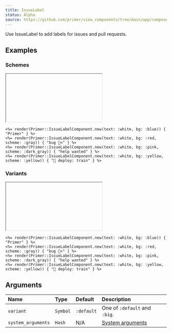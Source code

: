 ```yaml
---
title: IssueLabel
status: Alpha
source: https://github.com/primer/view_components/tree/main/app/components/primer/issue_label_component.rb
---
```


<!-- Warning: AUTO-GENERATED file, do not edit. Add code comments to your Ruby instead <3 -->

Use IssueLabel to add labels for issues and pull requests.

## Examples

### Schemes

<iframe onLoad={(e) => e.target.style.height = e.target.contentWindow.document.body.scrollHeight + 34 + 'px'} style="width: 100%; border: 0px;" srcdoc="<html class='Box height-full p-3'><head><link href='https://unpkg.com/@primer/css-next@canary/dist/primer.css' rel='stylesheet'></head><body><span class='IssueLabel text-white bg-blue'>Primer</span><span scheme='gray' class='IssueLabel text-white bg-red'>bug 🐛&lt;</span><span scheme='dark_gray' class='IssueLabel text-white bg-pink'>help wanted</span><span scheme='yellow' class='IssueLabel text-white bg-yellow'>🚂 deploy: train</span></body></html>"></iframe>

```erb
<%= render(Primer::IssueLabelComponent.new(text: :white, bg: :blue)) { "Primer" } %>
<%= render(Primer::IssueLabelComponent.new(text: :white, bg: :red, scheme: :gray)) { "bug 🐛<" } %>
<%= render(Primer::IssueLabelComponent.new(text: :white, bg: :pink, scheme: :dark_gray)) { "help wanted" } %>
<%= render(Primer::IssueLabelComponent.new(text: :white, bg: :yellow, scheme: :yellow)) { "🚂 deploy: train" } %>
```

### Variants

<iframe onLoad={(e) => e.target.style.height = e.target.contentWindow.document.body.scrollHeight + 34 + 'px'} style="width: 100%; border: 0px;" srcdoc="<html class='Box height-full p-3'><head><link href='https://unpkg.com/@primer/css-next@canary/dist/primer.css' rel='stylesheet'></head><body><span class='IssueLabel text-white bg-blue'>Primer</span><span scheme='gray' class='IssueLabel text-white bg-red'>bug 🐛&lt;</span><span scheme='dark_gray' class='IssueLabel text-white bg-pink'>help wanted</span><span scheme='yellow' class='IssueLabel text-white bg-yellow'>🚂 deploy: train</span></body></html>"></iframe>

```erb
<%= render(Primer::IssueLabelComponent.new(text: :white, bg: :blue)) { "Primer" } %>
<%= render(Primer::IssueLabelComponent.new(text: :white, bg: :red, scheme: :gray)) { "bug 🐛<" } %>
<%= render(Primer::IssueLabelComponent.new(text: :white, bg: :pink, scheme: :dark_gray)) { "help wanted" } %>
<%= render(Primer::IssueLabelComponent.new(text: :white, bg: :yellow, scheme: :yellow)) { "🚂 deploy: train" } %>
```

## Arguments

| Name | Type | Default | Description |
| :- | :- | :- | :- |
| `variant` | `Symbol` | `:default` | One of `:default` and `:big`. |
| `system_arguments` | `Hash` | N/A | [System arguments](/system-arguments) |
